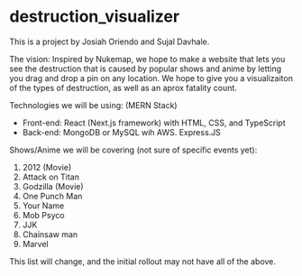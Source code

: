 # destruction_visualizer

This is a project by Josiah Oriendo and Sujal Davhale.

The vision: Inspired by Nukemap, we hope to make a website that lets you see the destruction that is caused by popular shows and anime by letting you drag and drop a pin on any location. We hope to give you a visualizaiton of the types of destruction, as well as an aprox fatality count.

Technologies we will be using: (MERN Stack)
- Front-end: React (Next.js framework) with HTML, CSS, and TypeScript
- Back-end: MongoDB or MySQL wih AWS. Express.JS

Shows/Anime we will be covering (not sure of specific events yet):
1. 2012 (Movie)
2. Attack on Titan
3. Godzilla (Movie)
4. One Punch Man
5. Your Name
6. Mob Psyco
7. JJK
8. Chainsaw man
9. Marvel

This list will change, and the initial rollout may not have all of the above.
